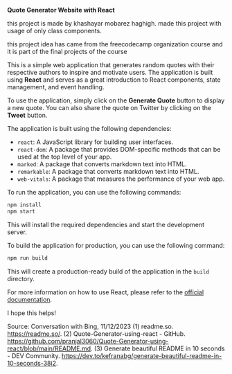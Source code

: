 **Quote Generator Website with React**

this project is made by khashayar mobarez haghigh.
made this project with usage of only class components.

this project idea has came from the freecodecamp organization course and it is part of the final projects of the course

This is a simple web application that generates random quotes with their respective authors to inspire and motivate users. The application is built using **React** and serves as a great introduction to React components, state management, and event handling.

To use the application, simply click on the **Generate Quote** button to display a new quote. You can also share the quote on Twitter by clicking on the **Tweet** button.

The application is built using the following dependencies:

- `react`: A JavaScript library for building user interfaces.
- `react-dom`: A package that provides DOM-specific methods that can be used at the top level of your app.
- `marked`: A package that converts markdown text into HTML.
- `remarkable`: A package that converts markdown text into HTML.
- `web-vitals`: A package that measures the performance of your web app.

To run the application, you can use the following commands:

```bash
npm install
npm start
```

This will install the required dependencies and start the development server.

To build the application for production, you can use the following command:

```bash
npm run build
```

This will create a production-ready build of the application in the `build` directory.

For more information on how to use React, please refer to the [official documentation](https://reactjs.org/docs/getting-started.html).

I hope this helps!

Source: Conversation with Bing, 11/12/2023
(1) readme.so. https://readme.so/.
(2) Quote-Generator-using-react - GitHub. https://github.com/pranjal3060/Quote-Generator-using-react/blob/main/README.md.
(3) Generate beautiful README in 10 seconds - DEV Community. https://dev.to/kefranabg/generate-beautiful-readme-in-10-seconds-38i2.
